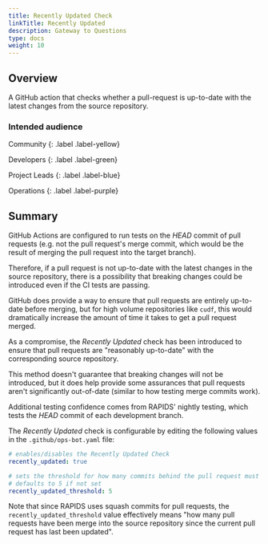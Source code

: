 ```yaml
---
title: Recently Updated Check
linkTitle: Recently Updated 
description: Gateway to Questions
type: docs
weight: 10
---
```


## Overview

A GitHub action that checks whether a pull-request is up-to-date with the latest changes from the source repository.

### Intended audience

Community
{: .label .label-yellow}

Developers
{: .label .label-green}

Project Leads
{: .label .label-blue}

Operations
{: .label .label-purple}

## Summary

GitHub Actions are configured to run tests on the _HEAD_ commit of pull requests (e.g. not the pull request's merge commit, which would be the result of merging the pull request into the target branch).

Therefore, if a pull request is not up-to-date with the latest changes in the source repository, there is a possibility that breaking changes could be introduced even if the CI tests are passing.

GitHub does provide a way to ensure that pull requests are entirely up-to-date before merging, but for high volume repositories like `cudf`, this would dramatically increase the amount of time it takes to get a pull request merged.

As a compromise, the _Recently Updated_ check has been introduced to ensure that pull requests are "reasonably up-to-date" with the corresponding source repository.

This method doesn't guarantee that breaking changes will not be introduced, but it does help provide some assurances that pull requests aren't significantly out-of-date (similar to how testing merge commits work).

Additional testing confidence comes from RAPIDS' nightly testing, which tests the _HEAD_ commit of each development branch.

The _Recently Updated_ check is configurable by editing the following values in the `.github/ops-bot.yaml` file:

```yaml
# enables/disables the Recently Updated Check
recently_updated: true

# sets the threshold for how many commits behind the pull request must be to trigger a failure.
# defaults to 5 if not set
recently_updated_threshold: 5
```

Note that since RAPIDS uses squash commits for pull requests, the `recently_updated_threshold` value effectively means "how many pull requests have been merge into the source repository since the current pull request has last been updated".
